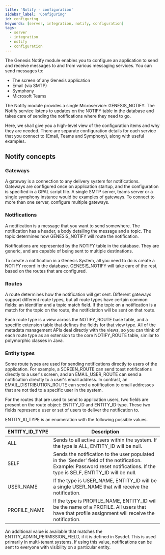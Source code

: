 ```yaml
---
title: 'Notify - configuration'
sidebar_label: 'Configuring'
id: configuring
keywords: [server, integration, notify, configuration]
tags:
  - server
  - integration
  - notify
  - configuration
---
```


The Genesis Notify module enables you to configure an application to send and receive messages to and from various messaging services.
You can send messages to:

* The screen of any Genesis application
* Email (via SMTP)
* Symphony
* Microsoft Teams

The Notify module provides a single Microservice: GENESIS_NOTIFY. The Notify service listens to updates on the NOTIFY table in the database and takes care of sending the notifications where they need to go.

Here, we shall give you a high-level view of the configuration items and why they are needed. 
There are separate configuration details for each service that you connect to (Email, Teams and Symphony), along with useful examples.

## Notify concepts

### Gateways
A gateway is a connection to any delivery system for notifications. Gateways are configured once on application startup, and the configuration is specified in a GPAL script file.
A single SMTP server, teams server or a single symphony instance would be examples of gateways. To connect to more than one server, configure multiple gateways.

### Notifications
A notification is a message that you want to send somewhere. The notification has a header, a body detailing the message and a topic. The topic determines how GENESIS_NOTIFY will route the notification.

Notifications are represented by the NOTIFY table in the database. They are generic, and are capable of being sent to multiple destinations.

To create a notification in a Genesis System, all you need to do is create a NOTIFY record in the database. GENESIS_NOTIFY will take care of the rest, based on the routes that are configured.

### Routes
A route determines how the notification will get sent. Different gateways support different route types, but all route types have certain common fields: an identifier and a topic match field. 
If the topic on a notification is a match for the topic on the route, the notificiation will be sent on that route.

Each route type is a view across the NOTIFY_ROUTE base table, and a specific extension table that defines the fields for that view type. 
All of the metadata management APIs deal directly with the views, so you can think of each route type as an extension to the core NOTIFY_ROUTE table, similar to polymorphic classes in Java.

### Entity types
Some route types are used for sending notifications directly to users of the application. For example, a SCREEN_ROUTE can send toast notifications directly to a user's screen, and an EMAIL_USER_ROUTE can send a notification directly to a user's email address. In contrast, an EMAIL_DISTRIBUTION_ROUTE can send a notification to email addresses that are not tied to a specific user in the system.

For the routes that are used to send to application users, two fields are present on the route object: ENTITY_ID and ENTITY_ID type. These two fields represent a user or set of users to deliver the notification to.

ENTITY_ID_TYPE is an enumeration with the following possible values.

| ENTITY_ID_TYPE | Description |
| --- | --- |
| ALL | Sends to all active users within the system. If the type is ALL, ENTITY_ID will be null. |
| SELF | Sends the notification to the user populated in the 'Sender' field of the notification. Example: Password reset notifications. If the type is SELF, ENTITY_ID will be null. |
| USER_NAME | If the type is USER_NAME, ENTITY_ID will be a single USER_NAME that will receive the notification.   |
| PROFILE_NAME | If the type is PROFILE_NAME, ENTITY_ID will be the name of a PROFILE. All users that have that profile assignment will receive the notification.  |

An additional value is available that matches the ENTITY_ADMIN_PERMISSION_FIELD, if it is defined in Sysdef. This is used primarily in multi-tenant systems. If using this value, notifications can be sent to everyone with visibility on a particular entity.

<!-- TODO: link to dynamic-events -->
<!-- could be /getting-started/go-to-the-next-level/setting-genesis-evaluator-rules/#dynamic-rules-conditional-rules -->
